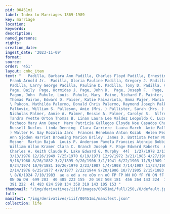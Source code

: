 ```yaml
---
pid: 00451mi
label: Index to Marriages 1869-1989
key: marriage
location: 
keywords: 
description: 
named_persons: 
rights: 
creation_date: 
ingest_date: '2023-11-09'
format: 
source: 
order: '451'
layout: cmhc_item
text: "   Padilla, Barbara Ann Padilla, Charles Floyd Padilla, Ernestine  Padilla,
  Frank Arnold Jr.  Padilla, Gloria Pauline Padilla, Gregory J. Padilla, Larry G.
  Padilla, Larry George Padilla, Pauline D. Padilla, Tony D. Padilla, Virginia N.
  Page, Baily  Page, Hormidas J. Page, John D.  Page, Joseph F.  Page, Virginia E.
  Pagon, John  Pahule, Louis  Pahule, Mary  Paine, Richard F. Painter, Lynn Painter,
  Thomas Pairan, Edward D. Paiser, Katie Paivarinta, Emma Pajer, Maria  Pajnic, Pepa
  \ Pakcon, Mathilda Palermo, Donald Chris Palermo, Raymond Joseph Palko, Sharon Ann
  Palkovic, William S. Palleson, Amie (Mrs. ) Pallister, Sarah (Mrs. ) Palmateer,
  Nicholas Palmer, Annie A. Palmer, Bessie A. Palmer, Carolyn S.  Alfred Ezekiel Vigil
  Tandra Yvette Orton Thomas B. Linan Laura Lee Valdez Leopoldo C. Lucero Grace A.
  Pacheco Mary Ann Beyer  Mary Patricia Gallegos Eloyde Noe Casados Charlotte A. Maez
  Russell Duclos  Linda Denning  Clara Carriere  Laura March  Amie Palleson (Mrs.
  ) Walter H. Gay Rozalia Jarc  Frances Henekman Anton Kozak  Helen Pearson Kathryn
  Ann Sjoden Harriet Browning Marion Briley  James D. Battista Peter Maunu  Frank
  Mesner  Martin Bajuk  Louis P. Anderson Pamela Francies Atencio Bobbie Dean Adams
  William Allan Kramer Clara C. Branch Joseph F. Page Edward Roberts  Annie Reittberg
  Charles A. Keith Claude R. Lake Edward G. Murphy  44]  1/27/1978 2/11/1982 8/18/1939
  3/13/1976 12/26/1949 7/25/1970 6/19/1971 12/9/1972 3/21/1985 4/27/1968 12/24/1985
  9/16/1960 8/26/1882 3/2/1895 9/20/1906 3/1/1941 6/22/1903 11/5/1909 1/13/1904 6/2/1944
  8/24/1974 10/9/1881 10/26/1970 2/23/1907 1/4/1908 7/14/1907 11/24/1902 1/18/1899
  2/14/1976 6/25/1977 4/9/1977 2/22/1944 9/20/1906 10/7/1905 2/15/1883  ~ 9/3/1890
  \ 8/6/1924 7/10/1983  ae a ed a re oOo nn oO FP FP WH HO fF YO ON fF  Oo nN NI NS
  ON DW DW  699 203  40 485 223 155  20 162 508 181  456 264 143 324  72 190  411
  391 222  4l 483 624 598 134 358 319 143 105 153 "
thumbnail: "/img/derivatives/iiif/images/00451mi/full/250,/0/default.jpg"
full: 
manifest: "/img/derivatives/iiif/00451mi/manifest.json"
collection: life
---
```

